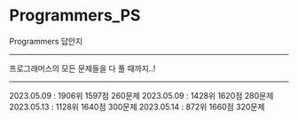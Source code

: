 # Programmers_PS

Programmers 답안지

---

프로그래머스의 모든 문제들을 다 풀 때까지..!

---

2023.05.09 : 1906위 1597점 260문제
2023.05.09 : 1428위 1620점 280문제
2023.05.13 : 1128위 1640점 300문제
2023.05.14 : 872위 1660점 320문제
